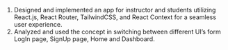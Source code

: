 1. Designed and implemented an app for instructor and students utilizing React.js, React Router, TailwindCSS, and React
Context for a seamless user experience.
2. Analyzed and used the concept in switching between different UI’s form LogIn page, SignUp page, Home and Dashboard.
